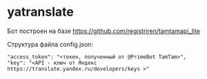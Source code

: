 # yatranslate
Бот построен на базе https://github.com/registriren/tamtamapi_lite

Структура файла config.json:

	"access_token": "<токен, полученный от @PrimeBot TamTam>",
  	"key": "<API - ключ от Яндекс https://translate.yandex.ru/developers/keys >"
